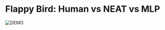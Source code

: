 # Flappy Bird: Human vs NEAT vs MLP

![DEMO](https://media.giphy.com/media/3o752jJ2MiqGr1cHXW/giphy.gif)


